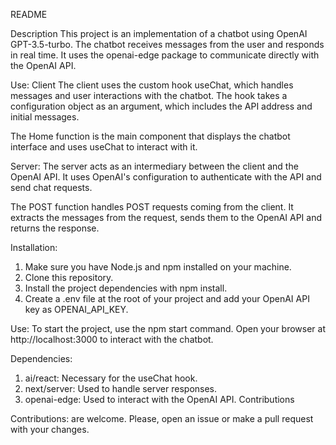README

Description This project is an implementation of a chatbot using OpenAI GPT-3.5-turbo. The chatbot receives messages from the user and responds in real time. It uses the openai-edge package to communicate directly with the OpenAI API.

Use: 
Client
The client uses the custom hook useChat, which handles messages and user interactions with the chatbot. The hook takes a configuration object as an argument, which includes the API address and initial messages.

The Home function is the main component that displays the chatbot interface and uses useChat to interact with it.

Server:
The server acts as an intermediary between the client and the OpenAI API. It uses OpenAI's configuration to authenticate with the API and send chat requests.

The POST function handles POST requests coming from the client. It extracts the messages from the request, sends them to the OpenAI API and returns the response.

Installation:
1. Make sure you have Node.js and npm installed on your machine. 
2. Clone this repository. 
3. Install the project dependencies with npm install. 
4. Create a .env file at the root of your project and add your OpenAI API key as OPENAI_API_KEY. 

Use:
To start the project, use the npm start command. Open your browser at http://localhost:3000 to interact with the chatbot.

Dependencies:
1. ai/react: Necessary for the useChat hook. 
2. next/server: Used to handle server responses. 
3. openai-edge: Used to interact with the OpenAI API. Contributions 

Contributions:
are welcome. Please, open an issue or make a pull request with your changes.
